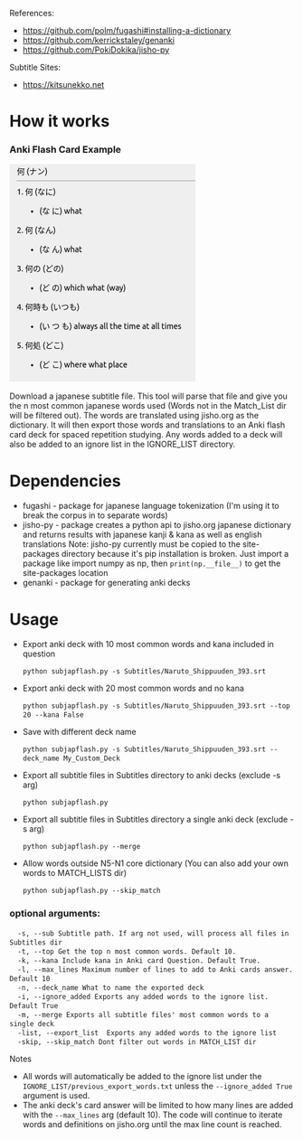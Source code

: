 References:
- https://github.com/polm/fugashi#installing-a-dictionary
- https://github.com/kerrickstaley/genanki
- https://github.com/PokiDokika/jisho-py

Subtitle Sites:
- https://kitsunekko.net

# How it works
### Anki Flash Card Example

![Example](example.png)

Download a japanese subtitle file. This tool will parse that file and give you the n most common japanese words used (Words not in the Match_List dir will be filtered out). The words are translated using jisho.org as the dictionary. It will then export those words and translations to an Anki flash card deck for spaced repetition studying.
Any words added to a deck will also be added to an ignore list in the IGNORE_LIST directory.

# Dependencies
- fugashi - package for japanese language tokenization (I'm using it to break the corpus in to separate words)
- jisho-py - package creates a python api to jisho.org japanese dictionary and returns results with japanese kanji & kana as well as english translations
Note: jisho-py currently must be copied to the site-packages directory because it's pip installation is broken. Just import a package like import numpy as np, then `print(np.__file__)` to get the site-packages location
- genanki - package for generating anki decks

# Usage
- Export anki deck with 10 most common words and kana included in question
    ```
    python subjapflash.py -s Subtitles/Naruto_Shippuuden_393.srt
    ```
- Export anki deck with 20 most common words and no kana
    ```
    python subjapflash.py -s Subtitles/Naruto_Shippuuden_393.srt --top 20 --kana False 
    ```
- Save with different deck name
    ```
    python subjapflash.py -s Subtitles/Naruto_Shippuuden_393.srt --deck_name My_Custom_Deck
    ```
- Export all subtitle files in Subtitles directory to anki decks (exclude -s arg)
    ```
    python subjapflash.py
    ```
- Export all subtitle files in Subtitles directory a single anki deck (exclude -s arg)
    ```
    python subjapflash.py --merge
    ```
- Allow words outside N5-N1 core dictionary (You can also add your own words to MATCH_LISTS dir)
    ```
    python subjapflash.py --skip_match
    ```
    
### optional arguments:
```
  -s, --sub Subtitle path. If arg not used, will process all files in Subtitles dir
  -t, --top Get the top n most common words. Default 10.
  -k, --kana Include kana in Anki card Question. Default True.
  -l, --max_lines Maximum number of lines to add to Anki cards answer. Default 10
  -n, --deck_name What to name the exported deck
  -i, --ignore_added Exports any added words to the ignore list. Default True
  -m, --merge Exports all subtitle files' most common words to a single deck
  -list, --export_list  Exports any added words to the ignore list
  -skip, --skip_match Dont filter out words in MATCH_LIST dir
``` 

Notes
- All words will automatically be added to the ignore list under the `IGNORE_LIST/previous_export_words.txt` unless the `--ignore_added True` argument is used.
- The anki deck's card answer will be limited to how many lines are added with the `--max_lines` arg (default 10). The code will continue to iterate words and definitions on jisho.org until the max line count is reached.